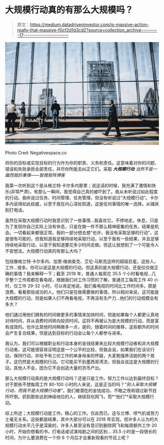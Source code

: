 # 大规模行动真的有那么大规模吗？

> 原文：<https://medium.datadriveninvestor.com/is-massive-action-really-that-massive-f0cf2d1d3cd2?source=collection_archive---------17----------------------->

![](img/ac691510203d01269d06e14f4a1d8f1a.png)

Photo Cred: Negativespace.co

将你的目标或实现目标的行为作为你的职责、义务和责任。这意味着对你的问题、错误和失败承担全部责任，并尽你所能去纠正它们。采取 ***大规模行动*** *当然不是一蹴而就的事情——智商矩阵博客*

我第一次听到这个是从格兰特·卡尔多内那里；说这话的时候，我充满了激情和快乐(非常严肃)，有那么一瞬间，我觉得自己真的被吓到了。我从未听说过如此程度的行动。我听说过任务、时间管理、任务管理，但没有听说过“大规模行动”。卡尔多内说得如此权威，以至于我在内心深处知道，这是任何事情的唯一选择。从铺床到打电话。

虽然在采取大规模行动时我意识到了一些事情…我喜欢它。不停地走，休息，只是为了发现你自己实际上没有休息，只是在做一件不那么精神密集的任务，结果是机会。一切看起来都很正常。我的一部分想去想“也许，我没有采取足够的行动”，这是很有可能的，但我知道我足够持续地采取行动，以至于我有一些结果，并且足够持续地采取行动，以至于我知道要花多少时间去做。但这让我想到了一个可能令人不安想法。大规模行动真的有那么大吗？

包括像格兰特·卡尔多内、加里·维纳查克、艾伦·马斯克这样的超级巨星。这些人，工作…很多。你可以说这是大规模的行动。但这真的是大规模行动，还是仅仅做正确的事情？我来解释一下；截至 2018 年，普通人每周花 35.5 个小时看电视…几乎整个工作周都在看电视，根据我们对工作习惯的了解，普通员工每周工作 40 小时，仅工作 29-32 小时，可以肯定地说，我们看电视的时间比工作时间多。那是浪费。看看那些成功的人，他们只是在做需要做的事情，所以相对来说，这可能是大规模的行动，但是如果人们不再看电视，不再没有生产力…他们的行动规模会有多大？

他们通过用他们拥有的时间做更多的事情来加快时间，但是如果每个人都更认真地对待时间，并从浪费时间转向投资时间，这将不再被认为是大规模的行动，而是富有成效的。也许比其他时间稍微多一点，是的，随着时间的推移，这些额外的时间会产生复合结果，但是达到目标的行动会让每个人都参与进来。

我认为，我们可以根据职业和行动本身的金钱结果来比较大规模行动者和非大规模行动者。这可能很容易证明这是一个公平的比较，但我会说，如果我们在谈论行动，保持行动，并给予有三份工作的单身母亲的怀疑，大麦勉强养活她的两个孩子。这仍然是大规模的行动。它可能买不到墨西哥湾流，但我会说这是大规模的行动。其他人不会，因为它不会创造大量的货币产出。

那么大规模行动真的是大规模行动吗？还是只是工作。努力工作以达到最终目标？对于那些不想每周工作 80-100 小时的人来说，这是正当的吗？*“别人采取大规模行动，而我不是大规模行动者”*，我们被潜在的金钱成功、不眠之夜和错过新节目所吓倒，抓到那些达到神级地位的人，继续狂吃网飞，而*“他们”*采取大规模行动。

综上所述；大规模行动是工作。精心的工作。仅此而已。这与兰博、喷气机或劳力士毫无关系。这些都是结果，其中大部分可以在 2018 年实现。但许多人认为的大规模行动水平几乎是深奥的，许多人甚至没有意识到删除网飞和每周额外工作 20 小时，开始你想看的书，打电话或试演戏剧之间的区别… 35.5 小时是一段很长的时间，为什么要浪费在一个你 6 个月后才会重新观看的节目上呢？